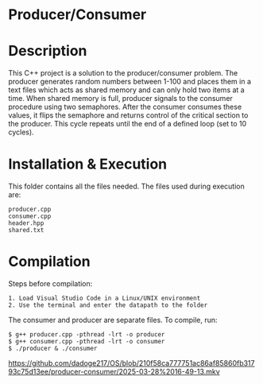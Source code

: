 # Producer/Consumer
# Description
This C++ project is a solution to the producer/consumer problem. The producer generates random numbers between 1-100 and places them in a text files which acts as shared memory and can only hold two items at a time. When shared memory is full, producer signals to the consumer procedure using two semaphores. After the consumer consumes these values, it flips the semaphore and returns control of the critical section to the producer. This cycle repeats until the end of a defined loop (set to 10 cycles).
# Installation & Execution
This folder contains all the files needed.
The files used during execution are:
```
producer.cpp
consumer.cpp
header.hpp
shared.txt
```
# Compilation
Steps before compilation:
```
1. Load Visual Studio Code in a Linux/UNIX environment
2. Use the terminal and enter the datapath to the folder
```
The consumer and producer are separate files. To compile, run:
```
$ g++ producer.cpp -pthread -lrt -o producer
$ g++ consumer.cpp -pthread -lrt -o consumer
$ ./producer & ./consumer
```
https://github.com/dadoge217/OS/blob/210f58ca777751ac86af85860fb31793c75d13ee/producer-consumer/2025-03-28%2016-49-13.mkv
